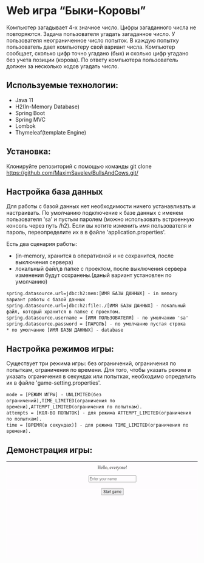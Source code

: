 # Web игра “Быки-Коровы”

Компьютер загадывает 4-х значное число. Цифры загаданного числа не повторяются. Задача
пользователя угадать загаданное число. У пользователя неограниченное число попыток. В каждую попытку
пользователь дает компьютеру свой вариант числа. Компьютер сообщает, сколько цифр точно угадано
(бык) и сколько цифр угадано без учета позиции (корова). По ответу компьютера пользователь должен за
несколько ходов угадать число.
## Используемые технологии:
- Java 11
- H2(In-Memory Database)
- Spring Boot
- Spring MVC
- Lombok
- Thymeleaf(template Engine)

## Установка:

Клонируйте репозиторий с помощью команды  git clone <https://github.com/MaximSavelev/BullsAndCows.git/>

## Настройка база данных
Для работы c базой данных нет необходимости ничего устанавливать и  настраивать.
По умолчанию  подключение к базе данных  с именем пользователя 'sa' и пустым паролем (можно использовать встроенную консоль через путь /h2).
Если вы хотите изменить имя пользователя и пароль, переопределите их в в файле 'application.properties'.

Есть два сценария работы:
- (in-memory,  хранится в оперативной и не сохранится, после выключения сервера)
- локальный файл,в  папке с проектом, после выключения сервера изменения будут сохранены.(даный вариант установлен по умолчанию)

```
spring.datasource.url=jdbc:h2:mem:[ИМЯ БАЗЫ ДАННЫХ] - in memory вариант работы с базой данных
spring.datasource.url=jdbc:h2:file:./[ИМЯ БАЗЫ ДАННЫХ] - локальный файл, который хранится в папке с проектом.
spring.datasource.username = [ИМЯ ПОЛЬЗОВАТЕЛЯ] - по умолчанию 'sa'
spring.datasource.password = [ПАРОЛЬ] - по умолчанию пустая строка 
* по умолчанию [ИМЯ БАЗЫ ДАННЫХ] - database
```
## Настройка режимов игры:
Существует три режима игры: без ограничений, ограничения по попыткам, ограничения по времени. 
Для того, чтобы указать режим и указать ограничения в секундах или попытках, необходимо определить их в файле 
'game-setting.properties'.
```
mode = [РЕЖИМ ИГРЫ] - UNLIMITED(без ограничений),TIME_LIMITED(ограничения по времени),ATTEMPT_LIMITED(ограничения по попыткам).
attempts = [КОЛ-ВО ПОПЫТОК] - для режима ATTEMPT_LIMITED(ограничения по попыткам).
time = [ВРЕМЯ(в секундах)] - для режима TIME_LIMITED(ограничения по времени).
```
## Демонстрация игры:
![Пример работы приложения](https://github.com/MaximSavelev/BullsAndCows/blob/master/demostration.gif "Demonstration")
